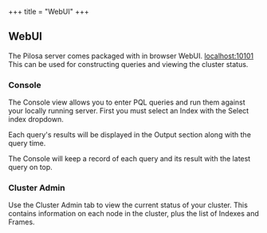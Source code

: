 +++
title = "WebUI"
+++

## WebUI

The Pilosa server comes packaged with in browser WebUI.  [localhost:10101](http://localhost:10101)
This can be used for constructing queries and viewing the cluster status.

### Console

The Console view allows you to enter PQL queries and run them against your locally running server.  First you must select an Index with the Select index dropdown.  

Each query's results will be displayed in the Output section along with the query time. 

The Console will keep a record of each query and its result with the latest query on top.

### Cluster Admin

Use the Cluster Admin tab to view the current status of your cluster.  This contains information on each node in the cluster, plus the list of Indexes and Frames.